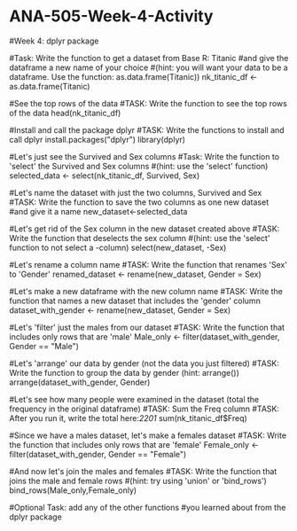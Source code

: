 # ANA-505-Week-4-Activity
#Week 4: dplyr package

#Task: Write the function to get a dataset from Base R: Titanic
#and give the dataframe a new name of your choice
#(hint: you will want your data to be a dataframe. Use the function: as.data.frame(Titanic))
nk_titanic_df <- as.data.frame(Titanic)

#See the top rows of the data
#TASK: Write the function to see the top rows of the data
head(nk_titanic_df)

#Install and call the package dplyr
#TASK: Write the functions to install and call dplyr
install.packages("dplyr")
library(dplyr)

#Let's just see the Survived and Sex columns
#Task: Write the function to 'select' the Survived and Sex columns 
#(hint: use the 'select' function)
selected_data <- select(nk_titanic_df, Survived, Sex)

#Let's name the dataset with just the two columns, Survived and Sex
#TASK: Write the function to save the two columns as one new dataset
#and give it a name
new_dataset<-selected_data

#Let's get rid of the Sex column in the new dataset created above
#TASK: Write the function that deselects the sex column
#(hint: use the 'select' function to not select a -column)
select(new_dataset, -Sex)

#Let's rename a column name
#TASK: Write the function that renames 'Sex' to 'Gender'
renamed_dataset <- rename(new_dataset, Gender = Sex)

#Let's make a new dataframe with the new column name
#TASK: Write the function that names a new dataset that includes the 'gender' column
dataset_with_gender <- rename(new_dataset, Gender = Sex)

#Let's 'filter' just the males from our dataset
#TASK: Write the function that includes only rows that are 'male'
Male_only <- filter(dataset_with_gender, Gender == "Male")

#Let's 'arrange' our data by gender (not the data you just filtered)
#TASK: Write the function to group the data by gender (hint: arrange())
arrange(dataset_with_gender, Gender)

#Let's see how many people were examined in the dataset (total the frequency in the original dataframe)
#TASK: Sum the Freq column
#TASK: After you run it, write the total here:_2201_
sum(nk_titanic_df$Freq)

#Since we have a males dataset, let's make a females dataset
#TASK: Write the function that includes only rows that are 'female'
Female_only <- filter(dataset_with_gender, Gender == "Female")

#And now let's join the males and females
#TASK: Write the function that joins the male and female rows 
#(hint: try using 'union' or 'bind_rows')
bind_rows(Male_only,Female_only)

#Optional Task: add any of the other functions 
#you learned about from the dplyr package
